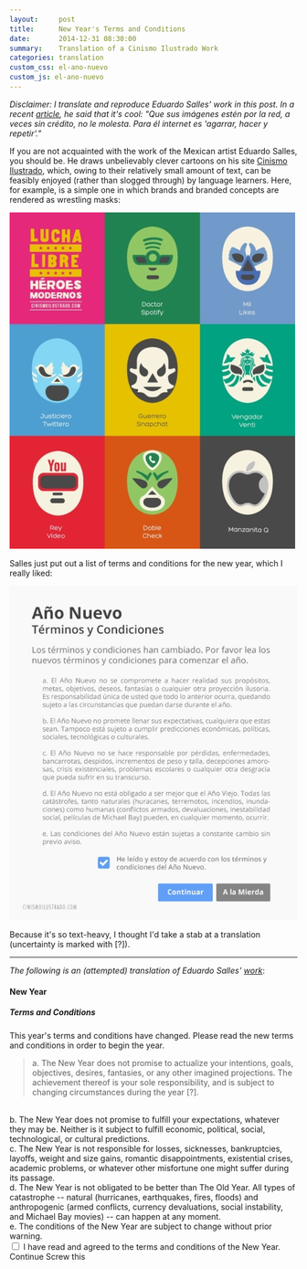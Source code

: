 ```yaml
---
layout:     post
title:      New Year's Terms and Conditions
date:       2014-12-31 08:30:00
summary:    Translation of a Cinismo Ilustrado Work
categories: translation
custom_css: el-ano-nuevo
custom_js: el-ano-nuevo
---
```


_Disclaimer: I translate and reproduce Eduardo Salles' work in this post. In a recent [article](http://cultura.elpais.com/cultura/2014/11/28/actualidad/1417138258_495568.html), he said that it's cool: "Que sus imágenes estén por la red, a veces sin crédito, no le molesta. Para él internet es 'agarrar, hacer y repetir'."_

If you are not acquainted with the work of the Mexican artist Eduardo Salles, you should be. He draws unbelievably clever cartoons on his site [Cinismo Ilustrado](http://cinismoilustrado.com/), which, owing to their relatively small amount of text, can be feasibly enjoyed (rather than slogged through) by language learners. Here, for example, is a simple one in which brands and branded concepts are rendered as wrestling masks:

![sundays](/images/heroes.jpg)

Salles just put out a list of terms and conditions for the new year, which I really liked:

![terms and conditions](/images/terms-and-conditions.jpg)

Because it's so text-heavy, I thought I'd take a stab at a translation (uncertainty is marked with [?]).

---

_The following is an (attempted) translation of Eduardo Salles' [work](http://cinismoilustrado.com/image/106620128073)_:

#### New Year

##### Terms and Conditions

This year's terms and conditions have changed. Please read the new terms and conditions in order to begin the year.

> a. The New Year does not promise to actualize your intentions, goals, objectives, desires, fantasies, or any other imagined projections. The achievement thereof is your sole responsibility, and is subject to changing circumstances during the year [?].  
<br/>
b. The New Year does not promise to fulfill your expectations, whatever they may be. Neither is it subject to fulfill economic, political, social, technological, or cultural predictions.  
<br/>
c. The New Year is not responsible for losses, sicknesses, bankruptcies, layoffs, weight and size gains, romantic disappointments, existential crises, academic problems, or whatever other misfortune one might suffer during its passage.  
<br/>
d. The New Year is not obligated to be better than The Old Year. All types of catastrophe -- natural (hurricanes, earthquakes, fires, floods) and anthropogenic (armed conflicts, currency devaluations, social instability, and Michael Bay movies) -- can happen at any moment.  
<br/>
e. The conditions of the New Year are subject to change without prior warning.

<form class="new-year-terms">
  <div class="right">
    <input type="checkbox" name="terms">
    <label name="terms">
      I have read and agreed to the terms and conditions of the New Year.
    </label>
  </div>
  <div class="clearfix"></div>
  <div class="right">
    <a class="button" id="continue"> Continue </a>
    <a class="button" id="mierda"> Screw this </a>
  </div>
  <div class="clearfix">
  </div>
</form>